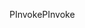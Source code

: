 <span data-ttu-id="c63f8-101">PInvoke</span><span class="sxs-lookup"><span data-stu-id="c63f8-101">PInvoke</span></span>